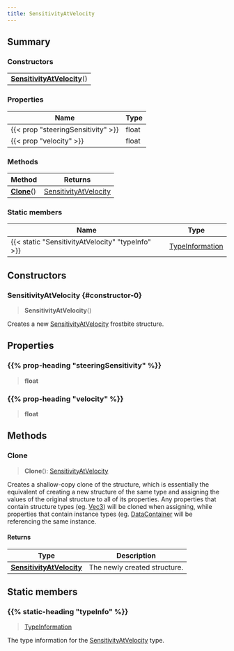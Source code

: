 ```yaml
---
title: SensitivityAtVelocity
---
```



## Summary
### Constructors
| |
| ----------- |
| **[SensitivityAtVelocity](#constructor-0)**() |

### Properties
| Name | Type |
| ---- | ---- |
| {{< prop "steeringSensitivity" >}} | float |
| {{< prop "velocity" >}} | float |

### Methods
| Method | Returns |
| ------ | ---- |
| **[Clone](#clone)**() | [SensitivityAtVelocity](/vext/ref/fb/sensitivityatvelocity) |

### Static members
| Name | Type |
| ---- | ---- |
| {{< static "SensitivityAtVelocity" "typeInfo" >}} | [TypeInformation](/vext/ref/shared/class/typeinformation) |

## Constructors
### SensitivityAtVelocity {#constructor-0}
> **SensitivityAtVelocity**()

Creates a new [SensitivityAtVelocity](/vext/ref/fb/sensitivityatvelocity) frostbite structure.

## Properties
### {{% prop-heading "steeringSensitivity" %}}
> **float**

### {{% prop-heading "velocity" %}}
> **float**

## Methods
### Clone
> **Clone**(): [SensitivityAtVelocity](/vext/ref/fb/sensitivityatvelocity)

Creates a shallow-copy clone of the structure, which is essentially the equivalent of creating a new structure of the same type and assigning the values of the original structure to all of its properties. Any properties that contain structure types (eg. [Vec3](/vext/ref/shared/class/vec3)) will be cloned when assigning, while properties that contain instance types (eg. [DataContainer](/vext/ref/shared/class/datacontainer) will be referencing the same instance.

#### Returns
| Type | Description |
| ---- | ----------- |
| **[SensitivityAtVelocity](/vext/ref/fb/sensitivityatvelocity)** | The newly created structure. |

## Static members
### {{% static-heading "typeInfo" %}}
> [TypeInformation](/vext/ref/shared/class/typeinformation)

The type information for the [SensitivityAtVelocity](/vext/ref/fb/sensitivityatvelocity) type.

